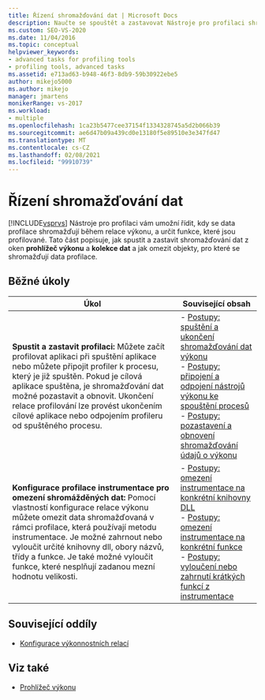 ```yaml
---
title: Řízení shromažďování dat | Microsoft Docs
description: Naučte se spouštět a zastavovat Nástroje pro profilaci shromažďování dat a jak omezit objekty, pro které se shromažďují data profilace. Tento článek je přehled.
ms.custom: SEO-VS-2020
ms.date: 11/04/2016
ms.topic: conceptual
helpviewer_keywords:
- advanced tasks for profiling tools
- profiling tools, advanced tasks
ms.assetid: e713ad63-b948-46f3-8db9-59b30922ebe5
author: mikejo5000
ms.author: mikejo
manager: jmartens
monikerRange: vs-2017
ms.workload:
- multiple
ms.openlocfilehash: 1ca23b5477cee37154f1334328745a5d2b066b39
ms.sourcegitcommit: ae6d47b09a439cd0e13180f5e89510e3e347fd47
ms.translationtype: MT
ms.contentlocale: cs-CZ
ms.lasthandoff: 02/08/2021
ms.locfileid: "99910739"
---
```

# <a name="control-data-collection"></a>Řízení shromažďování dat
[!INCLUDE[vsprvs](../code-quality/includes/vsprvs_md.md)] Nástroje pro profilaci vám umožní řídit, kdy se data profilace shromažďují během relace výkonu, a určit funkce, které jsou profilované. Tato část popisuje, jak spustit a zastavit shromažďování dat z oken **prohlížeč výkonu** a **kolekce dat** a jak omezit objekty, pro které se shromažďují data profilace.

## <a name="common-tasks"></a>Běžné úkoly

|Úkol|Související obsah|
|----------|---------------------|
|**Spustit a zastavit profilaci:** Můžete začít profilovat aplikaci při spuštění aplikace nebo můžete připojit profiler k procesu, který je již spuštěn. Pokud je cílová aplikace spuštěna, je shromažďování dat možné pozastavit a obnovit. Ukončení relace profilování lze provést ukončením cílové aplikace nebo odpojením profileru od spuštěného procesu.|-   [Postupy: spuštění a ukončení shromažďování dat výkonu](../profiling/how-to-start-and-end-performance-data-collection.md)<br />-   [Postupy: připojení a odpojení nástrojů výkonu ke spouštění procesů](../profiling/how-to-attach-and-detach-performance-tools-to-running-processes.md)<br />-   [Postupy: pozastavení a obnovení shromažďování údajů o výkonu](../profiling/how-to-pause-and-resume-performance-data-collection.md)|
|**Konfigurace profilace instrumentace pro omezení shromážděných dat:** Pomocí vlastností konfigurace relace výkonu můžete omezit data shromažďovaná v rámci profilace, která používají metodu instrumentace. Je možné zahrnout nebo vyloučit určité knihovny dll, obory názvů, třídy a funkce. Je také možné vyloučit funkce, které nesplňují zadanou mezní hodnotu velikosti.|-   [Postupy: omezení instrumentace na konkrétní knihovny DLL](../profiling/how-to-limit-instrumentation-to-specific-dlls.md)<br />-   [Postupy: omezení instrumentace na konkrétní funkce](../profiling/how-to-limit-instrumentation-to-specific-functions.md)<br />-   [Postupy: vyloučení nebo zahrnutí krátkých funkcí z instrumentace](../profiling/how-to-exclude-or-include-short-functions-from-instrumentation.md)|

## <a name="related-sections"></a>Související oddíly
- [Konfigurace výkonnostních relací](../profiling/configuring-performance-sessions.md)

## <a name="see-also"></a>Viz také
- [Prohlížeč výkonu](../profiling/performance-explorer.md)
